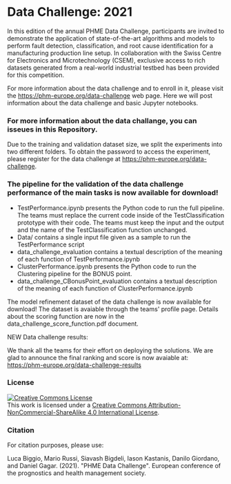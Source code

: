 Data Challenge: 2021
=========================================

In this edition of the annual PHME Data Challenge, participants are invited to demonstrate the application of state-of-the-art algorithms and models to perform fault detection, classification, and root cause identification for a manufacturing production line setup. In collaboration with the Swiss Centre for Electronics and Microtechnology (CSEM), exclusive access to rich datasets generated from a real-world industrial testbed has been provided for this competition.

For more information about the data challenge and to enroll in it, please visit the https://phm-europe.org/data-challenge web page.
Here we will post information about the data challenge and basic Jupyter notebooks.
### For more information about the data challange, you can isseues in this Repository.

Due to the training and validation dataset size, we split the experiments into two different folders. To obtain the password to access the experiment, please register for the data challenge at https://phm-europe.org/data-challenge.

### The pipeline for the validation of the data challenge performance of the main tasks is now available for download!
- TestPerformance.ipynb presents the Python code to run the full pipeline. 
The teams must replace the current code inside of the TestClassification prototype with their code. 
The teams must keep the input and the output and the name of the TestClassification function unchanged. 
- Data/ contains a single input file given as a sample to run the TestPerformance script
- data_challenge_evaluation contains a textual description of the meaning of each function of TestPerformance.ipynb 
- ClusterPerformance.ipynb presents the Python code to run the Clustering pipeline for the BONUS point. 
- data_challenge_CBonusPoint_evaluation contains a textual description of the meaning of each function of ClusterPerformance.ipynb 

The model refinement dataset of the data challenge is now available for download! The dataset is avaiable through the teams' profile page.
Details about the scoring function are now in the data_challenge_score_function.pdf document. 

NEW Data challenge results:

We thank all the teams for their effort on deploying the solutions.
We are glad to announce the final ranking and score is now avaiable at: https://phm-europe.org/data-challenge-results

### License
<a rel="license" href="http://creativecommons.org/licenses/by-nc-sa/4.0/"><img alt="Creative Commons License" style="border-width:0" src="https://i.creativecommons.org/l/by-nc-sa/4.0/88x31.png" /></a><br />This work is licensed under a <a rel="license" href="http://creativecommons.org/licenses/by-nc-sa/4.0/">Creative Commons Attribution-NonCommercial-ShareAlike 4.0 International License</a>.

### Citation
For citation purposes, please use:

Luca Biggio, Mario Russi, Siavash Bigdeli, Iason Kastanis, Danilo Giordano, and Daniel Gagar. (2021). "PHME Data Challenge". European conference of the prognostics and health management society.
